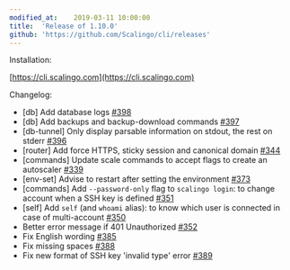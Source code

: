 ```yaml
---
modified_at:	2019-03-11 10:00:00
title:	'Release of 1.10.0'
github: 'https://github.com/Scalingo/cli/releases'
---
```


Installation:

[https://cli.scalingo.com](https://cli.scalingo.com)

Changelog:

* [db] Add database logs [#398](https://github.com/Scalingo/cli/issues/398)
* [db] Add backups and backup-download commands [#397](https://github.com/Scalingo/cli/issues/397)
* [db-tunnel] Only display parsable information on stdout, the rest on stderr
[#396](https://github.com/Scalingo/cli/issues/396)
* [router] Add force HTTPS, sticky session and canonical domain
[#344](https://github.com/Scalingo/cli/issues/344)
* [commands] Update scale commands to accept flags to create an autoscaler
[#339](https://github.com/Scalingo/cli/issues/339)
* [env-set] Advise to restart after setting the environment
[#373](https://github.com/Scalingo/cli/issues/373)
* [commands] Add `--password-only` flag to `scalingo login`: to change account when a SSH key is defined
[#351](https://github.com/Scalingo/cli/issues/351)
* [self] Add `self` (and `whoami` alias): to know which user is connected in case of multi-account
[#350](https://github.com/Scalingo/cli/issues/350)
* Better error message if 401 Unauthorized [#352](https://github.com/Scalingo/cli/issues/352)
* Fix English wording [#385](https://github.com/Scalingo/cli/issues/385)
* Fix missing spaces [#388](https://github.com/Scalingo/cli/issues/388)
* Fix new format of SSH key 'invalid type' error [#389](https://github.com/Scalingo/cli/issues/389)
